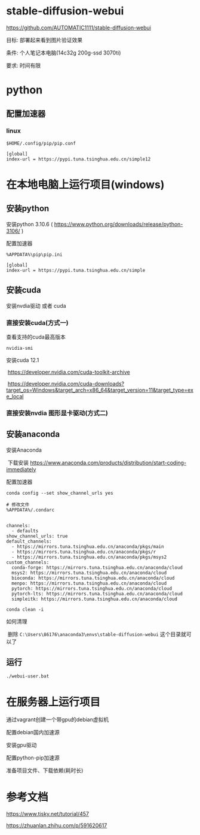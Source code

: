 # stable-diffusion-webui

https://github.com/AUTOMATIC1111/stable-diffusion-webui

目标: 部署起来看到图片验证效果

条件: 个人笔记本电脑(14c32g 200g-ssd 3070ti)

要求: 时间有限



# python

## 配置加速器

### linux

```
$HOME/.config/pip/pip.conf

[global]
index-url = https://pypi.tuna.tsinghua.edu.cn/simple12
```



# 在本地电脑上运行项目(windows)

## 安装python

安装python 3.10.6 ( https://www.python.org/downloads/release/python-3106/ )

配置加速器

```
%APPDATA%\pip\pip.ini

[global]
index-url = https://pypi.tuna.tsinghua.edu.cn/simple
```

## 安装cuda

安装nvdia驱动 或者 cuda

### 直接安装cuda(方式一)

查看支持的cuda最高版本

```
nvidia-smi
```

安装cuda 12.1

​	https://developer.nvidia.com/cuda-toolkit-archive

​	https://developer.nvidia.com/cuda-downloads?target_os=Windows&target_arch=x86_64&target_version=11&target_type=exe_local

### 直接安装nvdia 图形显卡驱动(方式二)



## 安装anaconda

安装Anaconda

​	下载安装 https://www.anaconda.com/products/distribution/start-coding-immediately

配置加速器

```
conda config --set show_channel_urls yes

# 修改文件
%APPDATA%/.condarc


channels:
  - defaults
show_channel_urls: true
default_channels:
  - https://mirrors.tuna.tsinghua.edu.cn/anaconda/pkgs/main
  - https://mirrors.tuna.tsinghua.edu.cn/anaconda/pkgs/r
  - https://mirrors.tuna.tsinghua.edu.cn/anaconda/pkgs/msys2
custom_channels:
  conda-forge: https://mirrors.tuna.tsinghua.edu.cn/anaconda/cloud
  msys2: https://mirrors.tuna.tsinghua.edu.cn/anaconda/cloud
  bioconda: https://mirrors.tuna.tsinghua.edu.cn/anaconda/cloud
  menpo: https://mirrors.tuna.tsinghua.edu.cn/anaconda/cloud
  pytorch: https://mirrors.tuna.tsinghua.edu.cn/anaconda/cloud
  pytorch-lts: https://mirrors.tuna.tsinghua.edu.cn/anaconda/cloud
  simpleitk: https://mirrors.tuna.tsinghua.edu.cn/anaconda/cloud

conda clean -i
```

如何清理

​	删除 `C:\Users\86176\anaconda3\envs\stable-diffusion-webui` 这个目录就可以了



## 运行

```
./webui-user.bat
```



# 在服务器上运行项目

通过vagrant创建一个带gpu的debian虚拟机

配置debian国内加速源

安装gpu驱动

配置python-pip加速源

准备项目文件、下载依赖(耗时长)





# 参考文档

https://www.tjsky.net/tutorial/457

https://zhuanlan.zhihu.com/p/591620617

